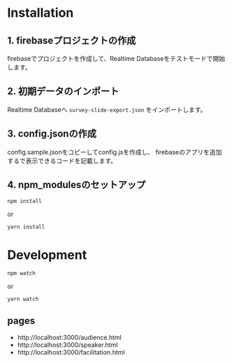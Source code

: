 # Installation

## 1. firebaseプロジェクトの作成

firebaseでプロジェクトを作成して、Realtime Databaseをテストモードで開始します。

## 2. 初期データのインポート

Realtime Databaseへ `survey-slide-export.json` をインポートします。

## 3. config.jsonの作成

config.sample.jsonをコピーしてconfig.jsを作成し、
firebaseのアプリを追加するで表示できるコードを記載します。

## 4. npm_modulesのセットアップ

```
npm install
```

or

```
yarn install
```

# Development

```
npm watch
```

or

```
yarn watch
```

## pages

- http://localhost:3000/audience.html
- http://localhost:3000/speaker.html
- http://localhost:3000/facilitation.html

